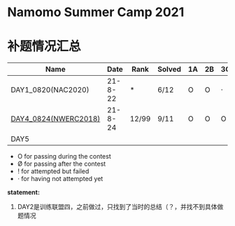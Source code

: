 # Namomo Summer Camp 2021

# 补题情况汇总

| Name                                                      | Date    | Rank  | Solved | 1A   | 2B   | 3C   | 4D   | 5E   | 6F   | 7G   | 8H   | 9I   | 10J  | 11K  | 12L  | 13M  |
| --------------------------------------------------------- | ------- | ----- | ------ | ---- | ---- | ---- | ---- | ---- | ---- | ---- | ---- | ---- | ---- | ---- | ---- | ---- |
| DAY1_0820(NAC2020)                                        | 21-8-22 | *     | 6/12   | O    | O    | ·    | ·    | ·    | O    | O    | O    | ·    | ·    | O    | ·    |      |
| [DAY4_0824(NWERC2018)](https://codeforces.com/gym/102483) | 21-8-24 | 12/99 | 9/11   | O    | O    | O    | ·    | O    | ·    | O    | O    | O    | O    | O    |      |      |
| DAY5                                                      |         |       |        |      |      |      |      |      |      |      |      |      |      |      |      |      |



- O for passing during the contest
- Ø for passing after the contest
- ! for attempted but failed
- · for having not attempted yet



**statement:** 

1.  DAY2是训练联盟四，之前做过，只找到了当时的总结（？，并找不到具体做题情况
